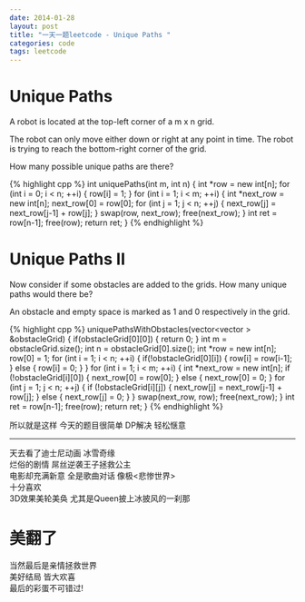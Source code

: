 ```yaml
---
date: 2014-01-28
layout: post
title: "一天一题leetcode - Unique Paths "
categories: code
tags: leetcode
---
```


# Unique Paths 
A robot is located at the top-left corner of a m x n grid.   

<!--more-->
The robot can only move either down or right at any point in time. The robot is trying to reach the bottom-right corner of the grid.   

How many possible unique paths are there?   

{% highlight cpp %}
int uniquePaths(int m, int n) {
    int *row = new int[n];
    for (int i = 0; i < n; ++i) {
        row[i] = 1;
    }
    for (int i = 1; i < m; ++i) {
        int *next_row = new int[n];
        next_row[0] = row[0];
        for (int j = 1; j < n; ++j) {
            next_row[j] = next_row[j-1] + row[j];
        }
        swap(row, next_row);
        free(next_row);
    }
    int ret = row[n-1];
    free(row);
    return ret;
}
{% endhighlight %}

# Unique Paths II 
Now consider if some obstacles are added to the grids. How many unique paths would there be?   

An obstacle and empty space is marked as 1 and 0 respectively in the grid.   

{% highlight cpp %}
 uniquePathsWithObstacles(vector<vector<int> > &obstacleGrid) {
    if(obstacleGrid[0][0]) {
        return 0;
    }
    int m = obstacleGrid.size();
    int n = obstacleGrid[0].size();
    int *row = new int[n];
    row[0] = 1;
    for (int i = 1; i < n; ++i) {
        if(!obstacleGrid[0][i]) {
            row[i] = row[i-1];
        } else {
            row[i] = 0;
        }
    }
    for (int i = 1; i < m; ++i) {
        int *next_row = new int[n];
        if (!obstacleGrid[i][0]) {
            next_row[0] = row[0];
        } else {
            next_row[0] = 0;
        }
        for (int j = 1; j < n; ++j) {
            if (!obstacleGrid[i][j]) {
                next_row[j] = next_row[j-1] + row[j];
            } else {
                next_row[j] = 0;
            }
        }
        swap(next_row, row);
        free(next_row);
    }
    int ret = row[n-1];
    free(row);
    return ret;
}
{% endhighlight %}

所以就是这样 今天的题目很简单 DP解决 轻松惬意   

---

天去看了迪士尼动画 <Frozen> 冰雪奇缘   
烂俗的剧情 屌丝逆袭王子拯救公主   
电影却充满新意 全是歌曲对话 像极<悲惨世界>   
十分喜欢   
3D效果美轮美奂   尤其是Queen披上冰披风的一刹那   
# 美翻了   
当然最后是亲情拯救世界   
美好结局 皆大欢喜   
最后的彩蛋不可错过!